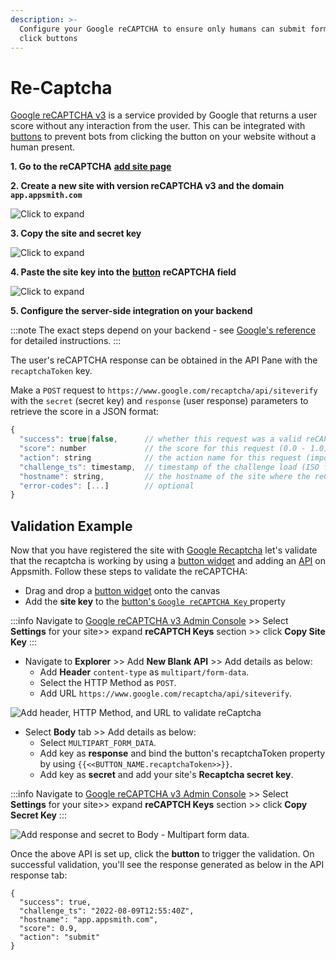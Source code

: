 ```yaml
---
description: >-
  Configure your Google reCAPTCHA to ensure only humans can submit forms and
  click buttons
---
```


# Re-Captcha

[Google reCAPTCHA v3](https://www.google.com/recaptcha) is a service provided by Google that returns a user score without any interaction from the user. This can be integrated with [buttons](./) to prevent bots from clicking the button on your website without a human present.

**1. Go to the reCAPTCHA** [**add site page**](https://www.google.com/recaptcha/admin/create)

**2. Create a new site with version reCAPTCHA v3 and the domain `app.appsmith.com`**

![Click to expand](/img/button-recaptcha-setup.png)

**3. Copy the site and secret key**

![Click to expand](/img/recaptcha-keys.png)

**4. Paste the site key into the** [**button**](./) **reCAPTCHA field**

![Click to expand](/img/button-recaptcha-config.png)

**5. Configure the server-side integration on your backend**

:::note
The exact steps depend on your backend - see [Google's reference](https://developers.google.com/recaptcha/docs/verify) for detailed instructions.
:::

The user's reCAPTCHA response can be obtained in the API Pane with the `recaptchaToken` key.

Make a `POST` request to `https://www.google.com/recaptcha/api/siteverify` with the `secret` (secret key) and `response` (user response) parameters to retrieve the score in a JSON format:

```javascript
{
  "success": true|false,      // whether this request was a valid reCAPTCHA token for your site
  "score": number             // the score for this request (0.0 - 1.0)
  "action": string            // the action name for this request (important to verify)
  "challenge_ts": timestamp,  // timestamp of the challenge load (ISO format yyyy-MM-dd'T'HH:mm:ssZZ)
  "hostname": string,         // the hostname of the site where the reCAPTCHA was solved
  "error-codes": [...]        // optional
}
```

## Validation Example

Now that you have registered the site with [Google Recaptcha](https://www.google.com/recaptcha/about/) let's validate that the recaptcha is working by using a [button widget](./) and adding an [API](../../../core-concepts/connecting-to-data-sources/authentication/connect-to-apis.md#api-editor) on Appsmith. Follow these steps to validate the reCAPTCHA:

* &#x20;Drag and drop a [button widget](./) onto the canvas
* Add the **site key** to the [button's `Google reCAPTCHA Key` ](./#widget-properties)property

:::info
Navigate to [Google reCAPTCHA v3 Admin Console](https://www.google.com/recaptcha/adminhttps://www.google.com/recaptcha/admin) >> Select **Settings** for your site>> expand **reCAPTCH Keys** section >> click **Copy Site Key**
:::

* Navigate to **Explorer** >> Add **New Blank API** >> Add details as below:
  * &#x20;Add **Header** `content-type` as `multipart/form-data`.
  * Select the HTTP Method as `POST`.
  * Add URL `https://www.google.com/recaptcha/api/siteverify`.

![Add header, HTTP Method, and URL to validate reCaptcha](</img/Widgets__Button__reCAPTCHA__Validate_API__Content_Type_.png>)

* Select **Body** tab >> Add details as below:
  * Select `MULTIPART_FORM`_`_`_`DATA`.
  * Add key as **response** and bind the button's recaptchaToken property by using `{{<<BUTTON_NAME.recaptchaToken>>}}`.
  * Add key as **secret** and add your site's **Recaptcha secret key**.

:::info
Navigate to  [Google reCAPTCHA v3 Admin Console](https://www.google.com/recaptcha/adminhttps://www.google.com/recaptcha/admin) >> Select **Settings** for your site>> expand **reCAPTCH Keys** section >> click **Copy Secret Key**
:::

![Add response and secret to Body - Multipart form data.](</img/Widgets__Button__reCAPTCHA__Validate_API__Add_reCaptchToken_and_Secret_to_Body_.png>)

Once the above API is set up, click the **button** to trigger the validation. On successful validation, you'll see the response generated as below in the API response tab:

```
{
  "success": true,
  "challenge_ts": "2022-08-09T12:55:40Z",
  "hostname": "app.appsmith.com",
  "score": 0.9,
  "action": "submit"
}
```
